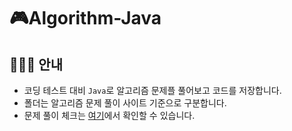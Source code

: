 # 🎮Algorithm-Java
## 👨🏻‍🏫 안내
- 코딩 테스트 대비 `Java`로 알고리즘 문제플 풀어보고 코드를 저장합니다.
- 폴더는 알고리즘 문제 풀이 사이트 기준으로 구분합니다.
- 문제 풀이 체크는 [여기](https://velog.io/@ohju96/Algorithm)에서 확인할 수 있습니다.
